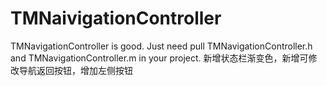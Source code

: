 # TMNaivigationController
TMNavigationController is good.
Just need pull TMNavigationController.h and TMNavigationController.m in your project.
新增状态栏渐变色，新增可修改导航返回按钮，增加左侧按钮
